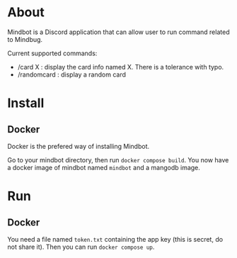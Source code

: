 # About

Mindbot is a Discord application that can allow user to run command related to Mindbug.

Current supported commands:

- /card X : display the card info named X. There is a tolerance with typo.
- /randomcard : display a random card

# Install

## Docker

Docker is the prefered way of installing Mindbot.

Go to your mindbot directory, then run `docker compose build`.
You now have a docker image of mindbot named `mindbot` and a mangodb image.

# Run

## Docker

You need a file named `token.txt` containing the app key (this is secret, do not share it).
Then you can run `docker compose up`.